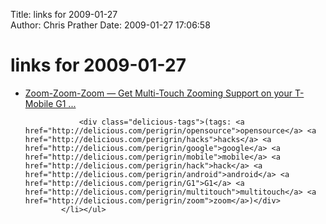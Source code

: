 Title: links for 2009-01-27  
Author: Chris Prather
Date: 2009-01-27 17:06:58

# links for 2009-01-27
<ul class="delicious"><li>
                <div class="delicious-link"><a href="http://lukehutch.wordpress.com/2009/01/25/get-multi-touch-support-on-your-t-mobile-g1-today/">Zoom-Zoom-Zoom — Get Multi-Touch Zooming Support on your T-Mobile G1 ...</a></div>
                
                <div class="delicious-tags">(tags: <a href="http://delicious.com/perigrin/opensource">opensource</a> <a href="http://delicious.com/perigrin/hacks">hacks</a> <a href="http://delicious.com/perigrin/google">google</a> <a href="http://delicious.com/perigrin/mobile">mobile</a> <a href="http://delicious.com/perigrin/hack">hack</a> <a href="http://delicious.com/perigrin/android">android</a> <a href="http://delicious.com/perigrin/G1">G1</a> <a href="http://delicious.com/perigrin/multitouch">multitouch</a> <a href="http://delicious.com/perigrin/zoom">zoom</a>)</div>
            </li></ul>
